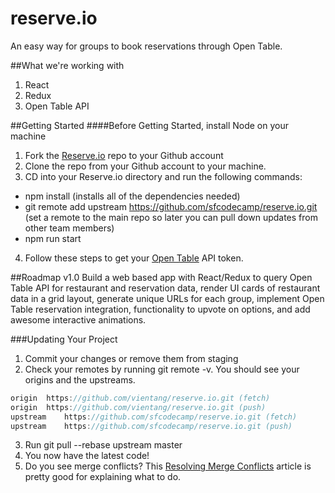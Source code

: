 [Resolving Merge Conflicts]: https://help.github.com/articles/resolving-merge-conflicts-after-a-git-rebase/
[Reserve.io]: https://github.com/sfcodecamp/reserve.io.git
[Open Table]:https://github.com/realworldreact/reactathon2017/blob/master/apis.md

# reserve.io
An easy way for groups to book reservations through Open Table. 

##What we're working with
1. React
2. Redux
3. Open Table API

##Getting Started
####Before Getting Started, install Node on your machine
1. Fork the [Reserve.io][] repo to your Github account
2. Clone the repo from your Github account to your machine. 
3. CD into your Reserve.io directory and run the following commands:
  - npm install (installs all of the dependencies needed)
  - git remote add upstream https://github.com/sfcodecamp/reserve.io.git (set a remote to the main repo so later you can pull down updates from other team members)
  - npm run start
4. Follow these steps to get your [Open Table][] API token.

##Roadmap
v1.0 Build a web based app with React/Redux to query Open Table API for restaurant and reservation data, render UI cards of restaurant data in a grid layout, generate unique URLs for each group, implement Open Table reservation integration, functionality to upvote on options, and add awesome interactive animations.

###Updating Your Project
1. Commit your changes or remove them from staging
2. Check your remotes by running git remote -v. You should see your origins and the upstreams.

```javascript
origin	https://github.com/vientang/reserve.io.git (fetch)
origin	https://github.com/vientang/reserve.io.git (push)
upstream	https://github.com/sfcodecamp/reserve.io.git (fetch)
upstream	https://github.com/sfcodecamp/reserve.io.git (push)
```

3. Run git pull --rebase upstream master
4. You now have the latest code! 
5. Do you see merge conflicts? This [Resolving Merge Conflicts][] article is pretty good for explaining what to do.
